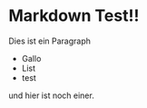 # Markdown Test!!
Dies ist ein Paragraph

<ul>
  <li>Gallo</li>
  <li>List</li>
  <li>test</li>
</ul>

<style>
  document {background-color: blue}
  document {color: white}
</style>

und hier ist noch einer.
